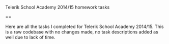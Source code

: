 Telerik School Academy 2014/15 homework tasks

==

Here are all the tasks I completed for Telerik School Academy 2014/15. This is a raw codebase with no changes made, no task descriptions
added as well due to lack of time.
